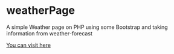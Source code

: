# weatherPage
A simple Weather page on PHP using some Bootstrap and taking information from weather-forecast

[You can visit here](http://79.170.40.235/learninghosting.com/PHP/weather.php?)
